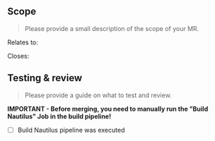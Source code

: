## Scope
> Please provide a small description of the scope of your MR.

Relates to:

Closes:

## Testing & review
> Please provide a guide on what to test and review. 


**IMPORTANT - Before merging, you need to manually run the "Build Nautilus" Job in the build pipeline!**
- [ ] Build Nautilus pipeline was executed
